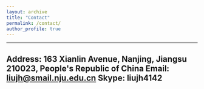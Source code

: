 ```yaml
---
layout: archive
title: "Contact"
permalink: /contact/
author_profile: true
---
```


---
Address: 163 Xianlin Avenue, Nanjing, Jiangsu 210023, People's Republic of China
Email: liujh@smail.nju.edu.cn
Skype: liujh4142
---

